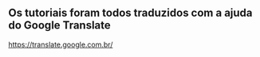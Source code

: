 ## Os tutoriais foram todos traduzidos com a ajuda do Google Translate

https://translate.google.com.br/

